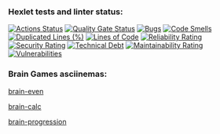 ### Hexlet tests and linter status:
[![Actions Status](https://github.com/gigafungus/python-project-49/actions/workflows/hexlet-check.yml/badge.svg)](https://github.com/gigafungus/python-project-49/actions)   [![Quality Gate Status](https://sonarcloud.io/api/project_badges/measure?project=gigafungus_first_project&metric=alert_status)](https://sonarcloud.io/summary/new_code?id=gigafungus_first_project)   [![Bugs](https://sonarcloud.io/api/project_badges/measure?project=gigafungus_first_project&metric=bugs)](https://sonarcloud.io/summary/new_code?id=gigafungus_first_project)  [![Code Smells](https://sonarcloud.io/api/project_badges/measure?project=gigafungus_first_project&metric=code_smells)](https://sonarcloud.io/summary/new_code?id=gigafungus_first_project)  [![Duplicated Lines (%)](https://sonarcloud.io/api/project_badges/measure?project=gigafungus_first_project&metric=duplicated_lines_density)](https://sonarcloud.io/summary/new_code?id=gigafungus_first_project)  [![Lines of Code](https://sonarcloud.io/api/project_badges/measure?project=gigafungus_first_project&metric=ncloc)](https://sonarcloud.io/summary/new_code?id=gigafungus_first_project)  [![Reliability Rating](https://sonarcloud.io/api/project_badges/measure?project=gigafungus_first_project&metric=reliability_rating)](https://sonarcloud.io/summary/new_code?id=gigafungus_first_project)  [![Security Rating](https://sonarcloud.io/api/project_badges/measure?project=gigafungus_first_project&metric=security_rating)](https://sonarcloud.io/summary/new_code?id=gigafungus_first_project)  [![Technical Debt](https://sonarcloud.io/api/project_badges/measure?project=gigafungus_first_project&metric=sqale_index)](https://sonarcloud.io/summary/new_code?id=gigafungus_first_project)  [![Maintainability Rating](https://sonarcloud.io/api/project_badges/measure?project=gigafungus_first_project&metric=sqale_rating)](https://sonarcloud.io/summary/new_code?id=gigafungus_first_project)  [![Vulnerabilities](https://sonarcloud.io/api/project_badges/measure?project=gigafungus_first_project&metric=vulnerabilities)](https://sonarcloud.io/summary/new_code?id=gigafungus_first_project)



### Brain Games asciinemas:
[brain-even](https://asciinema.org/a/fgKmQw27vVt5pyRUK2DfxkNSJ)

[brain-calc](https://asciinema.org/a/quTSJhEYa3wl7GiA5Bj6KwkUD)

[brain-progression](https://asciinema.org/a/PO2r6s8dPb4y3GW1eMqe2MhYy)


